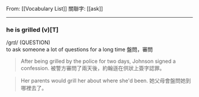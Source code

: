 From: [[Vocabulary List]]
關聯字: [[ask]]

---

### he is grilled (v)\[T\]  
/ɡrɪl/  (QUESTION)  
to ask someone a lot of questions for a long time 
盤問，審問 
>After being grilled by the police for two days, Johnson signed a confession. 
>被警方審問了兩天後，約翰遜在供狀上簽字認罪。 

>Her parents would grill her about where she'd been. 
>她父母會盤問她到哪裡去了。